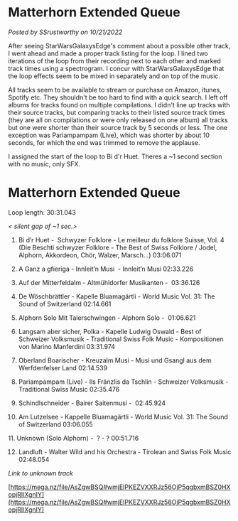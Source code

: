 # Matterhorn Extended Queue

*Posted by SSrustworthy on 10/21/2022*

After seeing StarWarsGalaxysEdge's comment about a possible other track, I went ahead and made a proper track listing for the loop. I lined two iterations of the loop from their recording next to each other and marked track times using a spectrogram. I concur with StarWarsGalaxysEdge that the loop effects seem to be mixed in separately and on top of the music.

All tracks seem to be available to stream or purchase on Amazon, itunes, Spotify etc. They shouldn't be too hard to find with a quick search. I left off albums for tracks found on multiple compilations. I didn't line up tracks with their source tracks, but comparing tracks to their listed source track times (they are all on compilations or were only released on one album) all tracks but one were shorter than their source track by 5 seconds or less. The one exception was Pariampampam (Live), which was shorter by about 10 seconds, for which the end was trimmed to remove the applause.

I assigned the start of the loop to Bi d'r Huet. Theres a ~1 second section with no music, only SFX.

# **Matterhorn Extended Queue**

Loop length: 30:31.043

*< silent gap of ~1 sec.>*

1. Bi d’r Huet -  Schwyzer Folklore - Le meilleur du folklore Suisse, Vol. 4 (Die Beschti schwyzer Folklore - The Best of Swiss Folklore / Jodel, Alphorn, Akkordeon, Chör, Walzer, Marsch...) 03:06.071

2. A Ganz a gfieriga - Innleit’n Musi  - Innleit’n Musi 02:33.226

3. Auf der Mitterfeldalm - Altmühldorfer Musikanten -  03:36.126

4. De Wöschbrättler - Kapelle Bluamagärtli - World Music Vol. 31: The Sound of Switzerland 02:14.661

5. Alphorn Solo Mit Talerschwingen - Alphorn Solo -  01:06.621

6. Langsam aber sicher, Polka - Kapelle Ludwig Oswald - Best of Schweizer Volksmusik - Traditional Swiss Folk Music - Kompositionen von Marino Manferdini 03:31.974

7. Oberland Boarischer - Kreuzalm Musi - Musi und Gsangl aus dem Werfdenfelser Land 02:14.539

8. Pariampampam (Live) - Ils Fränzlis da Tschlin - Schweizer Volksmusik - Traditional Swiss Music 02:35.476

9. Schindlschneider - Bairer Saitenmusi -  02:45.924

10. Am Lutzelsee - Kappelle Bluamagärtli - World Music Vol. 31: The Sound of Switzerland 03:06.055

11. Unknown (Solo Alphorn) -  ? - ? 00:51.716

12. Landluft - Walter Wild and his Orchestra - Tirolean and Swiss Folk Music 02:48.054

*Link to unknown track*

[https://mega.nz/file/AsZgwBSQ#wmjEIPKEZVXXRJz56OjP5qgbxmBSZ0HXopjRIlXgnIY](https://mega.nz/file/AsZgwBSQ#wmjEIPKEZVXXRJz56OjP5qgbxmBSZ0HXopjRIlXgnIY)